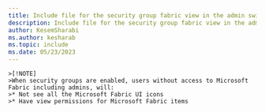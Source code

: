 ```yaml
---
title: Include file for the security group fabric view in the admin switch article
description: Include file for the security group fabric view in the admin switch article.
author: KesemSharabi
ms.author: kesharab
ms.topic: include
ms.date: 05/23/2023
---
```


    >[!NOTE]
    >When security groups are enabled, users without access to Microsoft Fabric including admins, will:
    >* Not see all the Microsoft Fabric UI icons
    >* Have view permissions for Microsoft Fabric items
